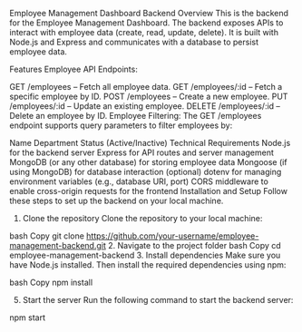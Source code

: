 Employee Management Dashboard Backend
Overview
This is the backend for the Employee Management Dashboard. 
The backend exposes APIs to interact with employee data (create, read, update, delete). 
It is built with Node.js and Express and communicates with a database to persist employee data.

Features
Employee API Endpoints:

GET /employees – Fetch all employee data.
GET /employees/:id – Fetch a specific employee by ID.
POST /employees – Create a new employee.
PUT /employees/:id – Update an existing employee.
DELETE /employees/:id – Delete an employee by ID.
Employee Filtering: The GET /employees endpoint supports query parameters to filter employees by:

Name
Department
Status (Active/Inactive)
Technical Requirements
Node.js for the backend server
Express for API routes and server management
MongoDB (or any other database) for storing employee data
Mongoose (if using MongoDB) for database interaction (optional)
dotenv for managing environment variables (e.g., database URI, port)
CORS middleware to enable cross-origin requests for the frontend
Installation and Setup
Follow these steps to set up the backend on your local machine.

1. Clone the repository
Clone the repository to your local machine:

bash
Copy
git clone https://github.com/your-username/employee-management-backend.git
2. Navigate to the project folder
bash
Copy
cd employee-management-backend
3. Install dependencies
Make sure you have Node.js installed. Then install the required dependencies using npm:

bash
Copy
npm install


5. Start the server
Run the following command to start the backend server:

npm start

